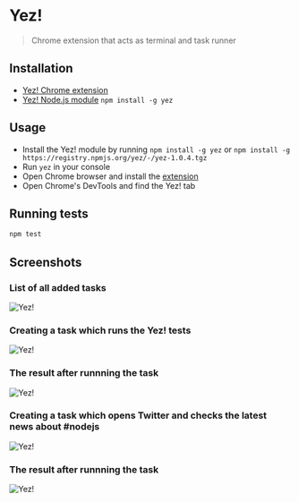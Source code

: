 # Yez!

> Chrome extension that acts as terminal and task runner

## Installation

* [Yez! Chrome extension](https://chrome.google.com/webstore/detail/yez/acbhddemkmodoahhmnphpcfmcfgpjmap)
* [Yez! Node.js module](https://github.com/krasimir/yez) `npm install -g yez`

## Usage

* Install the Yez! module by running `npm install -g yez` or `npm install -g https://registry.npmjs.org/yez/-/yez-1.0.4.tgz`
* Run `yez` in your console
* Open Chrome browser and install the [extension](https://chrome.google.com/webstore/detail/yez/acbhddemkmodoahhmnphpcfmcfgpjmap)
* Open Chrome's DevTools and find the Yez! tab

## Running tests

```js
npm test
```

## Screenshots

### List of all added tasks

![Yez!](http://work.krasimirtsonev.com/git/yez/yez-screenshot-1.jpg)

### Creating a task which runs the Yez! tests

![Yez!](http://work.krasimirtsonev.com/git/yez/yez-screenshot-2.jpg)

### The result after runnning the task

![Yez!](http://work.krasimirtsonev.com/git/yez/yez-screenshot-5.jpg)

### Creating a task which opens Twitter and checks the latest news about #nodejs

![Yez!](http://work.krasimirtsonev.com/git/yez/yez-screenshot-3.jpg)

### The result after runnning the task

![Yez!](http://work.krasimirtsonev.com/git/yez/yez-screenshot-4.jpg)
